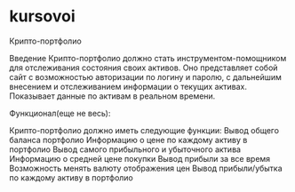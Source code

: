 # kursovoi 

Крипто-портфолио

Введение
Крипто-портфолио должно стать инструментом-помощником для отслеживания состояния своих активов.
Оно представляет собой сайт с возможностью авторизации по логину и паролю, с дальнейшим внесением и отслеживанием информации о текущих активах. Показывает данные по активам в реальном времени.

Функционал(еще не весь):

Крипто-портфолио должно иметь следующие функции:
Вывод общего баланса портфолио
Информацию о цене по каждому активу в портфолио
Вывод самого прибыльного и убыточного актива
Информацию о средней цене покупки
Вывод прибыли за все время
Возможность менять валюту отображения цен
Вывод прибыли/убытка по каждому активу в портфолио


